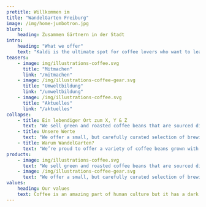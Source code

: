 ```yaml
---
pretitle: Willkommen im
title: "WandelGarten Freiburg"
image: /img/home-jumbotron.jpg
blurb:
    heading: Zusammen Gärtnern in der Stadt
intro:
    heading: "What we offer"
    text: "Kaldi is the ultimate spot for coffee lovers who want to learn about their java’s origin and support the farmers that grew it. We take coffee production, roasting and brewing seriously and we’re glad to pass that knowledge to anyone."
teasers:
    - image: img/illustrations-coffee.svg
      title: "Mitmachen"
      link: "/mitmachen"
    - image: /img/illustrations-coffee-gear.svg
      title: "Umweltbildung"
      link: "/umweltbildung"
    - image: /img/illustrations-coffee.svg
      title: "Aktuelles"
      link: "/aktuelles"
collapse:
    - title: Ein lebendiger Ort zum X, Y & Z
      text: "We sell green and roasted coffee beans that are sourced directly from independent farmers and farm cooperatives. We’re proud to offer a variety of coffee beans grown with great care for the environment and local communities. Check our post or contact us directly for current availability."
    - title: Unsere Werte
      text: "We offer a small, but carefully curated selection of brewing gear and tools for every taste and experience level. No matter if you roast your own beans or just bought your first french press, you’ll find a gadget to fall in love with in our shop."
    - title: Warum WandelGarten?
      text: "We’re proud to offer a variety of coffee beans grown with great care for the environment and local communities. Check our post or contact us directly for current availability."
products:
    - image: img/illustrations-coffee.svg
      text: "We sell green and roasted coffee beans that are sourced directly from independent farmers and farm cooperatives. We’re proud to offer a variety of coffee beans grown with great care for the environment and local communities. Check our post or contact us directly for current availability."
    - image: /img/illustrations-coffee-gear.svg
      text: "We offer a small, but carefully curated selection of brewing gear and tools for every taste and experience level. No matter if you roast your own beans or just bought your first french press, you’ll find a gadget to fall in love with in our shop."
values:
    heading: Our values
    text: Coffee is an amazing part of human culture but it has a dark side too – one of colonialism and mindless abuse of natural resources and human lives. We want to turn this around and return the coffee trade to the drink’s exhilarating, empowering and unifying nature.
---
```



